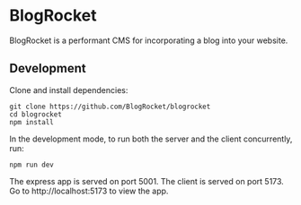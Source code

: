 # BlogRocket

BlogRocket is a performant CMS for incorporating a blog into your website.


## Development
Clone and install dependencies:
```shell
git clone https://github.com/BlogRocket/blogrocket
cd blogrocket
npm install
```

In the development mode, to run both the server and the client concurrently, run:
```shell
npm run dev
```

The express app is served on port 5001. The client is served on port 5173. Go to http://localhost:5173 to view the app.
